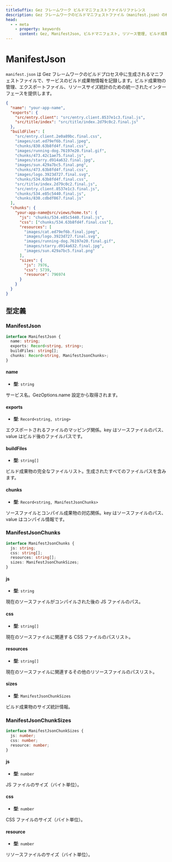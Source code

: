 ```yaml
---
titleSuffix: Gez フレームワーク ビルドマニフェストファイルリファレンス
description: Gez フレームワークのビルドマニフェストファイル（manifest.json）の構造について詳しく説明します。ビルド成果物の管理、エクスポートファイルのマッピング、リソース統計機能などを含み、開発者がビルドシステムを理解し使用するのに役立ちます。
head:
  - - meta
    - property: keywords
      content: Gez, ManifestJson, ビルドマニフェスト, リソース管理, ビルド成果物, ファイルマッピング, API
---
```


# ManifestJson

`manifest.json` は Gez フレームワークのビルドプロセス中に生成されるマニフェストファイルで、サービスのビルド成果物情報を記録します。ビルド成果物の管理、エクスポートファイル、リソースサイズ統計のための統一されたインターフェースを提供します。

```json title="dist/client/manifest.json"
{
  "name": "your-app-name",
  "exports": {
    "src/entry.client": "src/entry.client.8537e1c3.final.js",
    "src/title/index": "src/title/index.2d79c0c2.final.js"
  },
  "buildFiles": [
    "src/entry.client.2e0a89bc.final.css",
    "images/cat.ed79ef6b.final.jpeg",
    "chunks/830.63b8fd4f.final.css",
    "images/running-dog.76197e20.final.gif",
    "chunks/473.42c1ae75.final.js",
    "images/starry.d914a632.final.jpg",
    "images/sun.429a7bc5.final.png",
    "chunks/473.63b8fd4f.final.css",
    "images/logo.3923d727.final.svg",
    "chunks/534.63b8fd4f.final.css",
    "src/title/index.2d79c0c2.final.js",
    "src/entry.client.8537e1c3.final.js",
    "chunks/534.e85c5440.final.js",
    "chunks/830.cdbdf067.final.js"
  ],
  "chunks": {
    "your-app-name@src/views/home.ts": {
      "js": "chunks/534.e85c5440.final.js",
      "css": ["chunks/534.63b8fd4f.final.css"],
      "resources": [
        "images/cat.ed79ef6b.final.jpeg",
        "images/logo.3923d727.final.svg",
        "images/running-dog.76197e20.final.gif",
        "images/starry.d914a632.final.jpg",
        "images/sun.429a7bc5.final.png"
      ],
      "sizes": {
        "js": 7976,
        "css": 5739,
        "resource": 796974
      }
    }
  }
}
```

## 型定義
### ManifestJson

```ts
interface ManifestJson {
  name: string;
  exports: Record<string, string>;
  buildFiles: string[];
  chunks: Record<string, ManifestJsonChunks>;
}
```

#### name

- **型**: `string`

サービス名。GezOptions.name 設定から取得されます。

#### exports

- **型**: `Record<string, string>`

エクスポートされるファイルのマッピング関係。key はソースファイルのパス、value はビルド後のファイルパスです。

#### buildFiles

- **型**: `string[]`

ビルド成果物の完全なファイルリスト。生成されたすべてのファイルパスを含みます。

#### chunks

- **型**: `Record<string, ManifestJsonChunks>`

ソースファイルとコンパイル成果物の対応関係。key はソースファイルのパス、value はコンパイル情報です。

### ManifestJsonChunks

```ts
interface ManifestJsonChunks {
  js: string;
  css: string[];
  resources: string[];
  sizes: ManifestJsonChunkSizes;
}
```

#### js

- **型**: `string`

現在のソースファイルがコンパイルされた後の JS ファイルのパス。

#### css

- **型**: `string[]`

現在のソースファイルに関連する CSS ファイルのパスリスト。

#### resources

- **型**: `string[]`

現在のソースファイルに関連するその他のリソースファイルのパスリスト。

#### sizes

- **型**: `ManifestJsonChunkSizes`

ビルド成果物のサイズ統計情報。

### ManifestJsonChunkSizes

```ts
interface ManifestJsonChunkSizes {
  js: number;
  css: number;
  resource: number;
}
```

#### js

- **型**: `number`

JS ファイルのサイズ（バイト単位）。

#### css

- **型**: `number`

CSS ファイルのサイズ（バイト単位）。

#### resource

- **型**: `number`

リソースファイルのサイズ（バイト単位）。